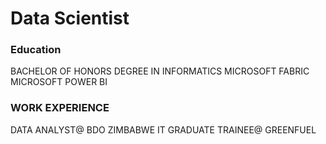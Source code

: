 # Data Scientist

### Education
BACHELOR OF HONORS DEGREE IN INFORMATICS
MICROSOFT FABRIC
MICROSOFT POWER BI

### WORK EXPERIENCE
DATA ANALYST@ BDO ZIMBABWE
IT GRADUATE TRAINEE@ GREENFUEL

